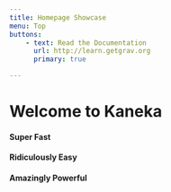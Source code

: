 ```yaml
---
title: Homepage Showcase
menu: Top
buttons:
    - text: Read the Documentation
      url: http://learn.getgrav.org
      primary: true

---
```


# Welcome to Kaneka
#### Super **Fast**
#### Ridiculously **Easy**
#### Amazingly **Powerful**



